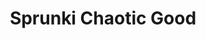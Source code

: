 ---
slug: sprunki-chaotic-good-1977
title: Sprunki Chaotic Good
description: "Sprunki Chaotic Good is an exciting online game. Play for free directly in your browser!"
icon: /images/popular_mods/Sprunki Chaotic Good.png
url: https://wowtbc.net/sprunkin/chaotic-retake/index.html
previewImage: /images/popular_mods/Sprunki Chaotic Good.png
type: popular mods

# SEO配置
seo:
  title: "Sprunki Chaotic Good - Play Free Online Game | Fun Browser Games"
  description: "Sprunki Chaotic Good - Play this fun online game for free in your browser. No download required!"
  ogImage: "/images/popular_mods/Sprunki Chaotic Good.png"
  keywords: "sprunki-chaotic-good-1977, online game, browser game, free game, popular mods game, play online"

videoUrls:
  - https://www.youtube.com/embed/example1
  - https://www.youtube.com/embed/example2

whyPlay:
  title: "Why Play Sprunki Chaotic Good?"
  items:
    - "Immersive Gameplay: Sprunki Chaotic Good offers an engaging and immersive gaming experience that will keep you entertained for hours"
    - "Challenging Levels: Test your skills with increasingly difficult challenges and obstacles"
    - "Beautiful Graphics: Enjoy stunning visuals and smooth animations that bring the game world to life"
    - "Regular Updates: New content and features are added regularly to keep the game fresh and exciting"
    - "Free to Play: Experience all the fun without spending a penny"
    - "Community Features: Connect with other players, share strategies, and compete for high scores"
    - "Cross-Platform: Play on any device with a web browser, no downloads required"

features:
  title: "Key Features of Sprunki Chaotic Good"
  image: "/images/popular_mods/Sprunki Chaotic Good.png"
  items:
    - "Intuitive Controls: Easy to learn controls make Sprunki Chaotic Good accessible for players of all skill levels"
    - "Multiple Game Modes: Enjoy various gameplay options that provide different challenges and experiences"
    - "Character Customization: Personalize your gaming experience with unique characters and items"
    - "Achievement System: Complete special tasks to earn rewards and recognition"
    - "Leaderboards: Compete with players worldwide and see who can achieve the highest scores"

characteristics:
  title: "Game Characteristics"
  image: "/images/popular_mods/Sprunki Chaotic Good.png"
  items:
    - "Genre: Popular mods game with elements of strategy and skill"
    - "Difficulty: Suitable for both casual gamers and those seeking a challenge"
    - "Play Time: Quick sessions or extended gameplay, depending on your preference"
    - "Art Style: Vibrant and engaging visuals that enhance the gaming experience"
    - "Sound Design: Immersive audio that complements the gameplay perfectly"

info: "Sprunki Chaotic Good is an exciting online game that offers players a unique and engaging gaming experience. With its intuitive controls, stunning visuals, and challenging gameplay, Sprunki Chaotic Good provides hours of entertainment for players of all ages and skill levels. Whether you're looking for a quick gaming session during a break or an extended play session, Sprunki Chaotic Good delivers an immersive experience that will keep you coming back for more. The game features multiple levels of increasing difficulty, ensuring that players are constantly challenged as they progress. With regular updates adding new content and features, Sprunki Chaotic Good remains fresh and exciting, providing endless entertainment options for its growing community of players."

howToPlayIntro: "Welcome to Sprunki Chaotic Good! This guide will walk you through the basics and help you master the game. Whether you're a beginner or looking to improve your skills, these tips and instructions will enhance your gaming experience."

howToPlaySteps:
  - title: "Getting Started"
    description: "Begin your Sprunki Chaotic Good adventure by familiarizing yourself with the controls. Use your keyboard or mouse to navigate through the game interface. The tutorial will guide you through the basic mechanics and help you understand the objectives."
  - title: "Understanding the Objectives"
    description: "In Sprunki Chaotic Good, your main goal is to progress through levels by completing specific objectives. Each level presents unique challenges that require different strategies and approaches."
  - title: "Mastering the Controls"
    description: "Practice using the controls to improve your precision and reaction time. Sprunki Chaotic Good requires quick reflexes and strategic thinking to overcome obstacles and defeat opponents."
  - title: "Utilizing Power-ups"
    description: "Collect power-ups throughout the game to enhance your abilities and overcome difficult challenges. Each power-up offers unique advantages that can be crucial for success."
  - title: "Developing Strategies"
    description: "As you progress in Sprunki Chaotic Good, develop effective strategies for different scenarios. Analyze patterns, anticipate challenges, and adapt your approach to maximize your performance."

faq:
  title: "Frequently Asked Questions about Sprunki Chaotic Good"
  items:
    - question: "Is Sprunki Chaotic Good free to play?"
      answer: "Yes, Sprunki Chaotic Good is completely free to play directly in your web browser. No downloads or purchases are required to enjoy the full game experience."
    - question: "Can I play Sprunki Chaotic Good on mobile devices?"
      answer: "Yes, Sprunki Chaotic Good is optimized for both desktop and mobile play. You can enjoy the game on any device with a web browser and internet connection."
    - question: "Are there any in-game purchases?"
      answer: "While Sprunki Chaotic Good is free to play, there may be optional in-game purchases available for cosmetic items or additional features that don't affect core gameplay."
    - question: "How often is Sprunki Chaotic Good updated?"
      answer: "The developers regularly update Sprunki Chaotic Good with new content, features, and improvements based on player feedback and game performance."
    - question: "Can I play Sprunki Chaotic Good offline?"
      answer: "Currently, Sprunki Chaotic Good requires an internet connection to play as it's a browser-based online game."
    - question: "Is Sprunki Chaotic Good suitable for children?"
      answer: "Yes, Sprunki Chaotic Good is designed to be family-friendly and suitable for players of all ages."
    - question: "How do I report bugs or issues?"
      answer: "If you encounter any problems while playing Sprunki Chaotic Good, you can report them through the game's support page or contact the developers directly through their website."
    - question: "Still Have Questions?"
      answer: "If you have additional questions about Sprunki Chaotic Good that aren't covered in this FAQ, please visit our support center or contact our customer service team for assistance."
---